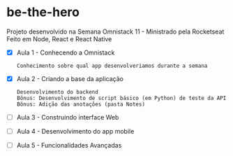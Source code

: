 # be-the-hero

Projeto desenvolvido na Semana Omnistack 11 - Ministrado pela Rocketseat
Feito em Node, React e React Native

- [x] Aula 1 - Conhecendo a Omnistack

      Conhecimento sobre qual app desenvolveriamos durante a semana

- [x] Aula 2 - Criando a base da aplicação 

      Desenvolvimento do backend
      Bônus: Desenvolvimento de script básico (em Python) de teste da API
      Bônus: Adição das anotações (pasta Notes)

- [ ] Aula 3 - Construindo interface Web

- [ ] Aula 4 - Desenvolvimento do app mobile

- [ ] Aula 5 - Funcionalidades Avançadas
